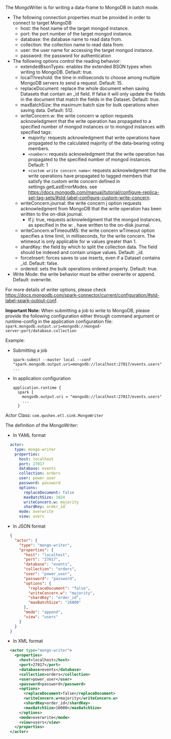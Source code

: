 The MongoWriter is for writing a data-frame to MongoDB in batch mode.

- The following connection properties must be provided in order to connect to target MongoDB
    - host: the host name of the target mongod instance.
    - port: the port number of the target mongod instance.
    - database: the database name to read data from.
    - collection: the collection name to read data from.
    - user: the user name for accessing the target mongod instance.
    - password: the password for authentication
- The following options control the reading behavior:
    - extendedBsonTypes: enables the extended BSON types when writing to MongoDB. Default: true.
    - localThreshold: the time in milliseconds to choose among multiple MongoDB servers to send a request. Default: 15.
    - replaceDocument: replace the whole document when saving Datasets that contain an _id field. If false it will only update the fields in the document that match the fields in the Dataset. Default: true.
    - maxBatchSize: the maximum batch size for bulk operations when saving data. Default: 512.
    - writeConcern.w: the write concern w option requests acknowledgment that the write operation has propagated to a specified number of mongod instances or to mongod instances with specified tags:
        - majority: requests acknowledgment that write operations have propagated to the calculated majority of the data-bearing voting members.
        - ```<number>```: requests acknowledgment that the write operation has propagated to the specified number of mongod instances. Default: 1
        - ```<custom write concern name>```: requests acknowledgment that the write operations have propagated to tagged members that satisfy the custom write concern defined in settings.getLastErrorModes. see https://docs.mongodb.com/manual/tutorial/configure-replica-set-tag-sets/#std-label-configure-custom-write-concern.
    - writeConcern.journal: the write concern j option requests acknowledgment from MongoDB that the write operation has been written to the on-disk journal.
        - If j: true, requests acknowledgment that the mongod instances, as specified in the w: <value>, have written to the on-disk journal.
    - writeConcern.wTimeoutMS: the write concern wTimeout option specifies a time limit, in milliseconds, for the write concern. The wtimeout is only applicable for w values greater than 1.
    - shardKey: the field by which to split the collection data. The field should be indexed and contain unique values. Default: _id.
    - forceInsert: forces saves to use inserts, even if a Dataset contains _id. Default: false.
    - ordered: sets the bulk operations ordered property. Default: true.
- Write Mode: the write behavior must be either overwrite or append. Default: overwrite.

For more details of writer options, please check https://docs.mongodb.com/spark-connector/current/configuration/#std-label-spark-output-conf.

<b>Important Note:</b> When submitting a job to write to MongoDB, please provide the following configuration either through command argument or runtime-config in the application configuration file:    
```spark.mongodb.output.uri=mongodb://mongod-server:port/database.collection```

Example:

- Submitting a job
  ```
  spark-submit --master local --conf "spark.mongodb.output.uri=mongodb://localhost:27017/events.users" ...
  ```
- In application configuration  
  ```
  application.runtime {
    spark {
      mongodb.output.uri = "mongodb://localhost:27017/events.users"
      ...
    }
  ```

Actor Class: `com.qwshen.etl.sink.MongoWriter`

The definition of the MongoWriter:
- In YAML format
```yaml
  actor:
    type: mongo-writer
    properties:
      host: localhost
      port: 27017
      database: events
      collection: orders
      user: power_user
      password: password
      options:
        replaceDocument: false
        maxBatchSize: 1024
        writeConcern.w: majority
        shardKey: order_id
      mode: overwrite
      view: users
```
- In JSON format
```json
  {
    "actor": {
      "type": "mongo-writer",
      "properties": {
        "host": "localhost",
        "port": "27017",
        "database": "events",
        "collection": "orders",
        "user": "power_user",
        "password": "password",
        "options": {
          "replaceDocument": "false",
          "writeConcern.w": "majority",
          "shardKey": "order_id",
          "maxBatchSize": "16000"
        },
        "mode": "append",
        "view": "users"
      }
    }
  }
```
- In XML format
```xml
  <actor type="mongo-writer">
    <properties>
      <host>localhost</host>
      <port>27017</port>
      <database>events</database>
      <collection>orders</collection>
      <user>power_user</user>
      <password>password</password>
      <options>
        <replaceDocument>false</replaceDocument>
        <writeConcern.w>majority</writeConcern.w>
        <shardKey>order_id</shardKey>
        <maxBatchSize>16000</maxBatchSize>
      </options>
      <mode>overwrite</mode>
      <view>users</view>
    </properties>
  </actor>
```
